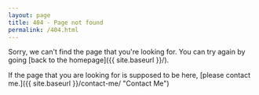 ```yaml
---
layout: page
title: 404 - Page not found
permalink: /404.html
---
```


Sorry, we can't find the page that you're looking for. You can try again by going [back to the homepage]({{ site.baseurl }}/).

If the page that you are looking for is supposed to be here, [please contact me.]({{ site.baseurl }}/contact-me/ "Contact Me")
